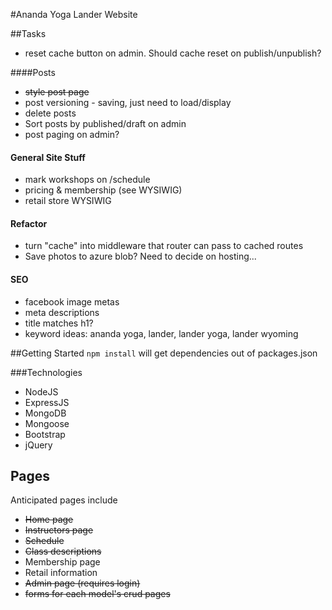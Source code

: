 #Ananda Yoga Lander Website

##Tasks
* reset cache button on admin. Should cache reset on publish/unpublish?

####Posts

* ~~style post page~~
* post versioning - saving, just need to load/display
* delete posts
* Sort posts by published/draft on admin
* post paging on admin?

#### General Site Stuff
* mark workshops on /schedule
* pricing & membership (see WYSIWIG)
* retail store WYSIWIG

#### Refactor
* turn "cache" into middleware that router can pass to cached routes
* Save photos to azure blob? Need to decide on hosting...

#### SEO

* facebook image metas
* meta descriptions
* title matches h1?
* keyword ideas: ananda yoga, lander, lander yoga, lander wyoming

##Getting Started
<code>npm install</code> will get dependencies out of packages.json

###Technologies
* NodeJS
* ExpressJS
* MongoDB
* Mongoose
* Bootstrap
* jQuery

## Pages
Anticipated pages include

* ~~Home page~~
* ~~Instructors page~~
* ~~Schedule~~
* ~~Class descriptions~~
* Membership page
* Retail information
* ~~Admin page (requires login)~~
* ~~forms for each model's crud pages~~
